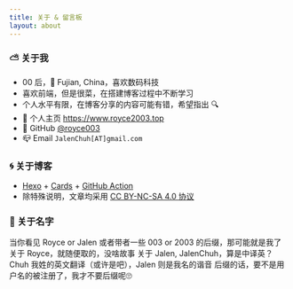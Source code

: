 ```yaml
---
title: 关于 & 留言板
layout: about
---
```


### ⛅️ 关于我

- 00 后，📍 Fujian, China，喜欢数码科技
- 喜欢前端，但是很菜，在搭建博客过程中不断学习
- 个人水平有限，在博客分享的内容可能有错，希望指出 🔍
- 🍌 个人主页 https://www.royce2003.top
- 🐙 GitHub [@royce003](https://github.com/royce003)
- 📪 Email `JalenChuh[AT]gmail.com`

### 🌀 关于博客

- [Hexo](https://hexo.io/zh-cn) + [Cards](https://github.com/ChrAlpha/hexo-theme-cards) + [GitHub Action](https://github.com/features/actions)
- 除特殊说明，文章均采用 [CC BY-NC-SA 4.0 协议](https://creativecommons.org/licenses/by-nc-sa/4.0/deed.zh)

### 📛 关于名字

当你看见 Royce or Jalen 或者带者一些 003 or 2003 的后缀，那可能就是我了
关于 Royce，就随便取的，没啥故事
关于 Jalen, JalenChuh，算是中译英？Chuh 我姓的英文翻译（或许是吧），Jalen 则是我名的谐音
后缀的话，要不是用户名的被注册了，我才不要后缀呢🙄
